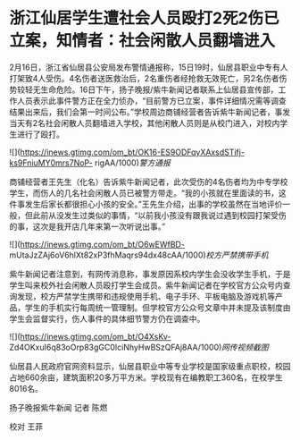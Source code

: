 # 浙江仙居学生遭社会人员殴打2死2伤已立案，知情者：社会闲散人员翻墙进入

2月16日，浙江省仙居县公安局发布警情通报称，15日19时，仙居县职业中专有人打架致4人受伤。4名伤者送医救治后，2名重伤者经抢救无效死亡，另2名伤者伤势较轻无生命危险。16日下午，扬子晚报/紫牛新闻记者联系上仙居县宣传部，工作人员表示此事件警方正在全力侦办，“目前警方已立案，事件详细情况需等调查结果出来后，我们会第一时间公布。”学校周边商铺经营者告诉紫牛新闻记者，事发当天有2名社会闲散人员翻墙进入学校，其他闲散人员则是从校门进入，对校内学生进行了殴打。

![](https://inews.gtimg.com/om_bt/OK16-ES9ODFqyXAxsdSTifj-ks9FniuMY0mrs7NoP-
rigAA/1000)_警方通报_

商铺经营者王先生（化名）告诉紫牛新闻记者，此次受伤的4名伤者均为中专学校学生，而伤人的几名社会闲散人员已被警方带走。“我的小孩就在里面读的书，这件事发生后家长都很担心小孩的安全。”王先生介绍，出事的学校虽然在当地评价一般，但此前从没发生过类似的事情，“以前我小孩没有跟我说过遇到校园打架受伤的事，这次是我开店几年来第一次听说出事。”

![](https://inews.gtimg.com/om_bt/O6wEWfBD-
mUtaJzZAj6oV6hlXt82xP3fhMaqrs94dx48cAA/1000)_校方严禁携带手机_

紫牛新闻记者注意到，有网传消息称，事发原因系校内学生会没收学生手机，于是学生叫来校外社会闲散人员殴打学生会成员。紫牛新闻记者在学校官方公众号内查询发现，校方严禁学生携带和违规使用手机、电子手环、平板电脑及游戏机等产品，学生的手机实行每周统一管理制。但学校官方公众号文章中并未提及该制度由学生会监督实行，伤人事件的具体细节警方仍在调查中。

![](https://inews.gtimg.com/om_bt/O4XsKv-
Zd4OKxuI6q83oOrp83gGC0IciNhyHwBSzQFAj8AA/1000)_网传视频截图_

仙居县人民政府官网资料显示，仙居县职业中等专业学校是国家级重点职校，校园占地660余亩，建筑面积20多万平方米。学校现有在编教职工360名，在校学生8016名。

扬子晚报紫牛新闻 记者 陈燃

校对 王菲

